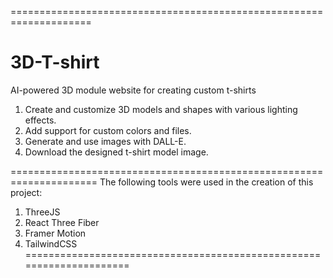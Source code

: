 ====================================================================
# 3D-T-shirt
AI-powered 3D module website for creating custom t-shirts

1. Create and customize 3D models and shapes with various lighting effects.
2. Add support for custom colors and files.
3. Generate and use images with DALL-E.
4. Download the designed t-shirt model image.
   
=====================================================================
The following tools were used in the creation of this project:

1. ThreeJS
2. React Three Fiber
3. Framer Motion
4. TailwindCSS
=====================================================================
